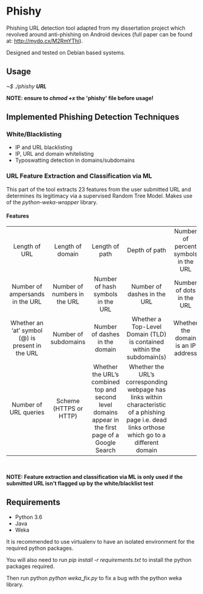 # Phishy

Phishing URL detection tool adapted from my dissertation project which revolved around anti-phishing on Android devices (full paper can be found at: http://mydo.cx/M2RmYThi). 

Designed and tested on Debian based systems.

## Usage

*~$ ./phishy **URL***

**NOTE: ensure to _chmod +x_ the 'phishy' file before usage!**
<br/>
## Implemented Phishing Detection Techniques

### White/Blacklisting

- IP and URL blacklisting
- IP, URL and domain whitelisting
- Typoswatting detection in domains/subdomains

### URL Feature Extraction and Classification via ML
This part of the tool extracts 23 features from the user submitted URL and determines its legitimacy via a supervised Random Tree Model. Makes use of the *python-weka-wrapper* library.

#### Features

| | | | | | |
|:---:  |:---:  |:---:  |:---:  |:---:  |:---:  |
|Length of URL|Length of domain |Length of path|Depth of path|Number of percent symbols in the URL|Number of underscores in the URL
|Number of ampersands in the URL|Number of numbers in the URL|Number of hash symbols in the URL|Number of dashes in the URL|Number of dots in the URL|Whether a tilde is present in the URL
|Whether an ‘at’ symbol (@) is present in the URL|Number of subdomains|Number of dashes in the domain|Whether a Top-Level Domain (TLD) is contained within the subdomain(s)|Whether the domain is an IP address|Whether there is a double slash present in the path
|Number of URL queries|Scheme (HTTPS or HTTP)|Whether the URL’s combined top and second level domains appear in the first page of a Google Search|Whether the URL’s corresponding webpage has links within characteristic of a phishing page i.e. dead links orthose which go to a different domain||||
<br/>

**NOTE: Feature extraction and classification via ML is only used if the submitted URL isn't flagged up by the white/blacklist test**
<br/>
## Requirements

- Python 3.6
- Java
- Weka

It is recommended to use virtualenv to have an isolated environment for the required python packages.

You will also need to run *pip install -r requirements.txt* to install the python packages required.

Then run python *python weka_fix.py* to fix a bug with the python weka library.
